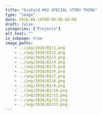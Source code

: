 ```yaml
---
title: "Grafald #82 SPECIAL STORY THING"
type: "image"
date: 2016-08-16T00:00:00-04:00
draft: false
categories: ["Projects"]
alt_text: ""
is_subpage: true
image_paths:
    - ../img/2016/82/1.png
    - ../img/2016/82/2.png
    - ../img/2016/82/3.png
    - ../img/2016/82/4.png
    - ../img/2016/82/5.png
    - ../img/2016/82/6.png
    - ../img/2016/82/7.png
    - ../img/2016/82/8.png
    - ../img/2016/82/9.png
    - ../img/2016/82/10.png
    - ../img/2016/82/11.png
    - ../img/2016/82/12.png
    - ../img/2016/82/13.png
---
```

